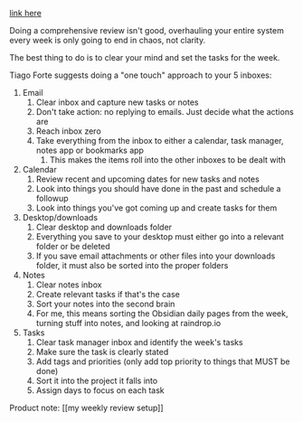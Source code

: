[link here](https://fortelabs.co/blog/the-one-touch-guide-to-doing-a-weekly-review/)

Doing a comprehensive review isn't good, overhauling your entire system every week is only going to end in chaos, not clarity.

The best thing to do is to clear your mind and set the tasks for the week.

Tiago Forte suggests doing a "one touch" approach to your 5 inboxes:
1. Email
	1. Clear inbox and capture new tasks or notes
	2. Don't take action: no replying to emails. Just decide what the actions are
	3. Reach inbox zero
	4. Take everything from the inbox to either a calendar, task manager, notes app or bookmarks app
		1. This makes the items roll into the other inboxes to be dealt with
2. Calendar
	1. Review recent and upcoming dates for new tasks and notes
	2. Look into things you should have done in the past and schedule a followup
	3. Look into things you've got coming up and create tasks for them
3. Desktop/downloads
	1. Clear desktop and downloads folder
	2. Everything you save to your desktop must either go into a relevant folder or be deleted
	3. If you save email attachments or other files into your downloads folder, it must also be sorted into the proper folders
4. Notes
	1. Clear notes inbox
	2. Create relevant tasks if that's the case
	3. Sort your notes into the second brain
	4. For me, this means sorting the Obsidian daily pages from the week, turning stuff into notes, and looking at raindrop.io
5. Tasks
	1. Clear task manager inbox and identify the week's tasks
	2. Make sure the task is clearly stated
	3. Add tags and priorities (only add top priority to things that MUST be done)
	4. Sort it into the project it falls into
	5. Assign days to focus on each task
	


Product note: [[my weekly review setup]]
